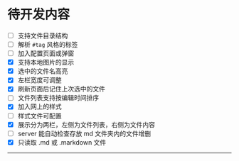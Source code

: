 # 待开发内容

- [ ] 支持文件目录结构
- [ ] 解析 `#tag` 风格的标签
- [ ] 加入配置页面或弹窗
- [x] 支持本地图片的显示
- [x] 选中的文件名高亮
- [x] 左栏宽度可调整
- [x] 刷新页面后记住上次选中的文件
- [ ] 文件列表支持按编辑时间排序
- [x] 加入网上的样式
- [ ] 样式文件可配置
- [x] 展示分为两栏，左侧为文件列表，右侧为文件内容
- [ ] server 能自动检查存放 md 文件夹内的文件增删
- [x] 只读取 .md 或 .markdown 文件

---

